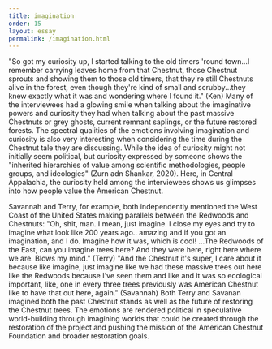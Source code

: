 ```yaml
---
title: imagination
order: 15
layout: essay
permalink: /imagination.html
---
```


"So got my curiosity up, I started talking to the old timers 'round town...I remember carrying leaves home from that Chestnut, those Chestnut sprouts and showing them to those old timers, that they're still Chestnuts alive in the forest, even though they're kind of small and scrubby...they knew exactly what it was and wondering where I found it." (Ken)
Many of the interviewees had a glowing smile when talking about the imaginative powers and curiosity they had when talking about the past massive Chestnuts or grey ghosts, current remnant saplings, or the future restored forests. The spectral qualities of the emotions involving imagination and curiosity is also very interesting when considering the time during the Chestnut tale they are discussing. While the idea of curiosity might not initially seem political, but curiosity expressed by someone shows the "inherited hierarchies of value among scientific methodologies, people groups, and ideologies" (Zurn adn Shankar, 2020). Here, in Central Appalachia, the curiosity held among the interviewees shows us glimpses into how people value the American Chestnut.

Savannah and Terry, for example, both independently mentioned the West Coast of the United States making parallels between the Redwoods and Chestnuts:
"Oh, shit, man. I mean, just imagine. I close my eyes and try to imagine what look like 200 years ago.. amazing and if you got an imagination, and I do. Imagine how it was, which is cool! ...The Redwoods of the East, can you imagine trees here? And they were here, right here where we are. Blows my mind." (Terry)
"And the Chestnut it's super, I care about it because like imagine, just imagine like we had these massive trees out here like the Redwoods because I've seen them and like and it was so ecological important, like, one in every three trees previously was American Chestnut like to have that out here, again." (Savannah)
Both Terry and Savanan imagined both the past Chestnut stands as well as the future of restoring the Chestnut trees. The emotions are rendered political in speculative world-building through imagining worlds that could be created through the restoration of the project and pushing the mission of the American Chestnut Foundation and broader restoration goals. 
